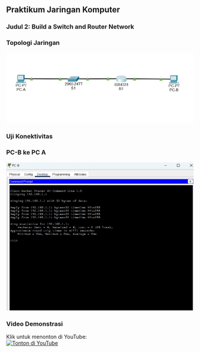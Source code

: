 ##  Praktikum Jaringan Komputer  
### Judul 2: Build a Switch and Router Network

### Topologi Jaringan
![Topologi Jaringan](https://github.com/dhinivadilaa/Praktikum-Jaringan-Komputer-/blob/main/Judul%202%20Lab%20-%20Build%20a%20Switch%20and%20Router%20Network/Topologi%20Lab%20-%20Build%20a%20Switch%20and%20Router%20Network.jpg?raw=true)
### Uji Konektivitas 
### PC-B ke PC A 
![ping PC-B ke PC A](https://github.com/dhinivadilaa/Praktikum-Jaringan-Komputer-/blob/main/Judul%202%20Lab%20-%20Build%20a%20Switch%20and%20Router%20Network/Ping%20PC-B%20ke%20PC-A.jpg?raw=true)

### Video Demonstrasi
Klik untuk menonton di YouTube:  
[![Tonton di YouTube](https://img.youtube.com/vi/c37xumHivJg/0.jpg)](https://youtu.be/c37xumHivJg?si=7PJSp33T3F_Dg6qZ)
